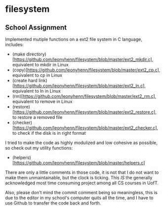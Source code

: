 # filesystem

## School Assignment

Implemented mutiple functions on a ext2 file system in C language, includes: 
  - (make directory)[https://github.com/leonyhenn/filesystem/blob/master/ext2_mkdir.c], equivalent to mkdir in Linux
  - (copy)[https://github.com/leonyhenn/filesystem/blob/master/ext2_cp.c], equivalent to cp in Linux
  - (create hard link)[https://github.com/leonyhenn/filesystem/blob/master/ext2_ln.c], equivalent to ln in Linux
  - (rm)[https://github.com/leonyhenn/filesystem/blob/master/ext2_rm.c], equivalent to remove in Linux
  - (restore)[https://github.com/leonyhenn/filesystem/blob/master/ext2_restore.c], to restore a removed file
  - (checker)[https://github.com/leonyhenn/filesystem/blob/master/ext2_checker.c], to check if the disk is in right format

I tried to make the code as highly modulized and low cohesive as possible, so check out my utility functions:
  - (helpers)[https://github.com/leonyhenn/filesystem/blob/master/helpers.c]
  
There are only a little comments in those code, it is not that I do not want to make them unmaintainable, but the clock is ticking. This _IS_ the generally acknowledged
 most time consuming project among all CS courses in UofT.
 
Also, please don't mind the commit comment being so meaningless, this is due to the editor in my school's computer quits all the time, and I have to use Github to transfer the code back and forth.
  
